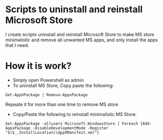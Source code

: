 # Scripts to uninstall and reinstall Microsoft Store
I create scripts uninstall and reinstall  Microsoft Store to make MS store minimalistic and remove all unwanted MS apps, and only install the apps that I need.
# How it is work?
- Simply open Powershell as admin
- To uninstall MS Store, Copy paste the following:

```
Get-AppXPackage | Remove-AppxPackage
```

Repeate it for more than one time to remove MS store

- Copy/Paste the following to reinstall minimalistic MS Store:

```
Get-AppxPackage -allusers Microsoft.WindowsStore | Foreach {Add-AppxPackage -DisableDevelopmentMode -Register "$($_.InstallLocation)\AppXManifest.xml"}
```
